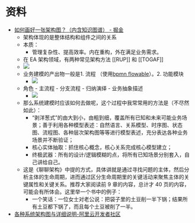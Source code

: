 # 资料
- [如何画好一张架构图？（内含知识图谱） - 掘金](https://juejin.cn/post/6844904192394412040)
	- 架构体现的是整体结构和组件之间的关系
	- 本质：
		- 管理复杂性、提高效率。内在重构，外在满足业务需求。
	- 在 EA 架构领域，有两种常见架构方法 [[RUP]] 和 [[TOGAF]]
	- ![](note/files/Pasted%20image%2020230220112045.png)
	- 业务建模的产出物一般是1. 流程 （使用[bpmn flowable](bpmn%20flowable.md)）。2. 功能模块
		- ![](note/files/Pasted%20image%2020230220112454.png)
	- 角色 - 主流程 - 分支流程 - 归纳演绎 - 业务抽象描述
		- ![](note/files/Pasted%20image%2020230220113352.png)
	- 那么系统建模时应该如何去做呢，这个过程中我常常用的方法是（不尽然如此）：
		- “剥洋葱式”的由大到小，由粗到细，覆盖所有已知和未来可能业务场景；善于利用各种模型表述：自然语言、关系模型、时序图、状态图、流程图、各种层次架构图等等进行模型表述，充分表达各种业务场景并不断验证；
		- 核心实体抽取：抓住核心概念，核心关系完成核心模型建立；
		- 终极武器：所有的设计/逻辑模糊的点，将所有已知场景分别套入，自己讲给自己。
	- 这是《聊聊架构》中提的方式，具体讲就是通过寻找问题的主体，然后分析主体的生命周期，进而通过区分生命周期里的关键活动来聚焦主体的关键属性和关键关系。推荐大家阅读前 9 章的内容，总计才 40 页的内容，可能会有所体会。这里举一个书中的例子：
		- 一个笑话：一位女士对老公说：把袋子里的土豆削一半下锅；结果所有土豆都下锅了，而且每个土豆被削了一半。
- [各种系统架构图与详细说明-阿里云开发者社区](https://developer.aliyun.com/article/677169)